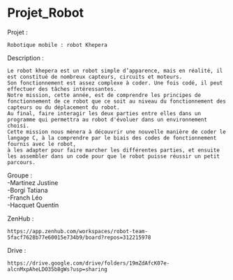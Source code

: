 # Projet_Robot

Projet :

	Robotique mobile : robot Khepera

Description :

	Le robot khepera est un robot simple d’apparence, mais en réalité, il est constitué de nombreux capteurs, circuits et moteurs. 
	Son fonctionnement est assez complexe à coder. Une fois codé, il peut effectuer des tâches intéressantes. 
	Notre mission, cette année, est de comprendre les principes de fonctionnement de ce robot que ce soit au niveau du fonctionnement des capteurs ou du déplacement du robot. 
	Au final, faire interagir les deux parties entre elles dans un programme qui permettra au robot d'évoluer dans un environnement choisi. 
	Cette mission nous mènera à découvrir une nouvelle manière de coder le langage C, à la comprendre par le biais des codes de fonctionnement fournis avec le robot, 
	à les adapter pour faire marcher les différentes parties, et ensuite les assembler dans un code pour que le robot puisse réussir un petit parcours. 


Groupe :\
	-Martinez Justine\
	-Borgi Tatiana\
	-Franch Léo\
	-Hacquet Quentin

ZenHub : 

	https://app.zenhub.com/workspaces/robot-team-5facf7628b77e60015e734b9/board?repos=312215978

Drive :

	https://drive.google.com/drive/folders/19mZdAfcK07e-alcnMxpAheLDO35b8gWs?usp=sharing